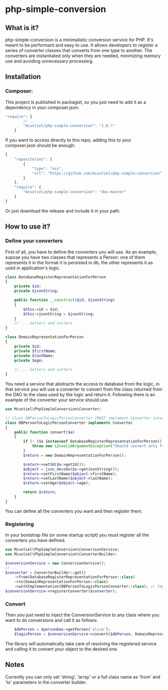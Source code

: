 php-simple-conversion
=====================

What is it?
-----------

php-simple-conversion is a minimalistic conversion service for PHP. It's meant to be performant and easy to use. It allows developers to register a series of converter classes that converts from one type to another. The converters are instantiated only when they are needed, minimizing memory use and avoiding unnecessary processing.

Installation
------------

### Composer:

This project is published in packagist, so you just need to add it as a dependency in your composer.json:

```javascript
"require": {
        // ...
        "mcustiel/php-simple-conversion": "1.0.*"
    }
```

If you want to access directly to this repo, adding this to your composer.json should be enough:
```javascript  
{
    "repositories": [
        {
            "type": "vcs",
            "url": "https://github.com/mcustiel/php-simple-conversion"
        }
    ],
    "require": {
        "mcustiel/php-simple-conversion": "dev-master"
    }
}
```

Or just download the release and include it in your path.

How to use it?
--------------

### Define your converters

First of all, you have to define the converters you will use. As an example, supose you have two classes that represents a Person: one of them represents it in the format it is persisted in db, the other represents it as used in application's logic.

```php
class DatabaseRegisterRepresentationForPerson 
{
    private $id;
    private $jsonString;

    public function __construct($id, $jsonString)
    {
        $this->id = $id;
        $this->jsonString = $jsonString;
    }
    // ... Getters and setters
}

class DomainRepresentationForPerson
{
    private $id;
    private $firstName;
    private $lastName;
    private $age;
    
    // ... Getters and setters
}
```

You need a service that abstracts the access to database from the logic, in that service you will use a converter to convert from the class returned from the DAO to the class used by the logic and return it. Following there is an example of the converter your service should use. 

```php
use Mcustiel\PhpSimpleConversion\Converter;

// class DBPersonToLogicPersonConverter (MUST implement Converter interface)
class DBPersonToLogicPersonConverter implements Converter
{
    public function convert($a)
    {
        if (! ($a instanceof DatabaseRegisterRepresentationForPerson)) {
            throw new \InvalidArgumentException("Should convert only from DatabaseRegisterRepresentationForPerson");
        }
        $return = new DomainRepresentationForPerson();

        $return->setId($a->getId());
        $object = json_decode($a->getJsonString());
        $return->setFirstName($object->firstName);
        $return->setLastName($object->lastName);
        $return->setAge($object->age);

        return $return;
    }
}
```
You can define all the converters you want and then register them.

### Registering

In your bootstrap file (or some startup script) you must register all the converters you have defined.

```php
use Mcustiel\PhpSimpleConversion\ConversionService;
use Mcustiel\PhpSimpleConversion\ConverterBuilder;

$conversionService = new ConversionService();
// ...
$converter = ConverterBuilder::get()
    ->from(DatabaseRegisterRepresentationForPerson::class)
    ->to(DomainRepresentationForPerson::class)
    ->withImplementation(DBPersonToLogicPersonConverter::class); // Implementation could be the name of the class or an instance
$conversionService->registerConverter($converter);
```

### Convert

Then you just need to inject the ConversionService to any class where you want to do conversions and call it as follows:

```php
    $dbPerson = $personDao->getPerson('alice');
    $logicPerson = $conversionService->convert($dbPerson, DomainRepresentationForPerson::class);
```

The library will automatically take care of resolving the registered service and calling it to convert your object to the desired one.


Notes
-----

Currently you can only set 'string', 'array' or a full class name as 'from' and 'to' parameters in the converter builder.
